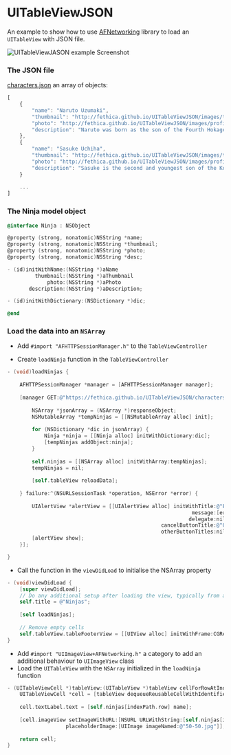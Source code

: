 UITableViewJSON
===============

An example to show how to use [AFNetworking](http://github.com/AFNetworking/AFNetworking) library to load an `UITableView` with JSON file.

<img src="http://fethica.github.io/UITableViewJSON/images/screenshot.png" alt="UITableViewJASON example Screenshot" />

### The JSON file

[characters.json](http://github.com/fethica/UITableViewJSON/blob/gh-pages/characters.json) an array of objects:

```javascript
[
    {
        "name": "Naruto Uzumaki",
        "thumbnail": "http://fethica.github.io/UITableViewJSON/images/thumbs/naruto.png",
        "photo": "http://fethica.github.io/UITableViewJSON/images/profile/naruto.png",
        "description": "Naruto was born as the son of the Fourth Hokage, Minato Namikaze..."
    },
    {
        "name": "Sasuke Uchiha",
        "thumbnail": "http://fethica.github.io/UITableViewJSON/images/thumbs/sasuke.png",
        "photo": "http://fethica.github.io/UITableViewJSON/images/profile/sasuke.jpg",
        "description": "Sasuke is the second and youngest son of the Konoha Military Police Force ..."
    }
    
    ...
]
```

### The Ninja model object

```objectivec
@interface Ninja : NSObject

@property (strong, nonatomic)NSString *name;
@property (strong, nonatomic)NSString *thumbnail;
@property (strong, nonatomic)NSString *photo;
@property (strong, nonatomic)NSString *desc;

- (id)initWithName:(NSString *)aName
         thumbnail:(NSString *)aThumbnail
             photo:(NSString *)aPhoto
       description:(NSString *)aDescription;

- (id)initWithDictionary:(NSDictionary *)dic;

@end
```

### Load the data into an `NSArray`
* Add `#import "AFHTTPSessionManager.h"` to the `TableViewController`

* Create `loadNinja` function in the `TableViewController`

```objectivec
- (void)loadNinjas {
    
    AFHTTPSessionManager *manager = [AFHTTPSessionManager manager];
    
    [manager GET:@"https://fethica.github.io/UITableViewJSON/characters.json" parameters:nil progress:nil success:^(NSURLSessionTask *task, id responseObject) {
        
        NSArray *jsonArray = (NSArray *)responseObject;
        NSMutableArray *tempNinjas = [[NSMutableArray alloc] init];
        
        for (NSDictionary *dic in jsonArray) {
            Ninja *ninja = [[Ninja alloc] initWithDictionary:dic];
            [tempNinjas addObject:ninja];
        }
        
        self.ninjas = [[NSArray alloc] initWithArray:tempNinjas];
        tempNinjas = nil;
        
        [self.tableView reloadData];
        
    } failure:^(NSURLSessionTask *operation, NSError *error) {
        
        UIAlertView *alertView = [[UIAlertView alloc] initWithTitle:@"Error Retrieving Ninjas"
                                                            message:[error localizedDescription]
                                                           delegate:nil
                                                  cancelButtonTitle:@"Ok"
                                                  otherButtonTitles:nil];
        [alertView show];
    }];

}
```

* Call the function in the `viewDidLoad` to initialise the NSArray property

```objectivec
- (void)viewDidLoad {
    [super viewDidLoad];
    // Do any additional setup after loading the view, typically from a nib.
    self.title = @"Ninjas";
    
    [self loadNinjas];
    
    // Remove empty cells
    self.tableView.tableFooterView = [[UIView alloc] initWithFrame:CGRectZero];
}
```

* Add `#import "UIImageView+AFNetworking.h"` a category to add an additional behaviour to `UIImageView` class
* Load the `UITableView` with the `NSArray` initialized in the `loadNinja` function

```objectivec
- (UITableViewCell *)tableView:(UITableView *)tableView cellForRowAtIndexPath:(NSIndexPath *)indexPath {
    UITableViewCell *cell = [tableView dequeueReusableCellWithIdentifier:@"cell" forIndexPath:indexPath];
    
    cell.textLabel.text = [self.ninjas[indexPath.row] name];
    
    [cell.imageView setImageWithURL:[NSURL URLWithString:[self.ninjas[indexPath.row] thumbnail]]
                   placeholderImage:[UIImage imageNamed:@"50-50.jpg"]];
    
    return cell;
}
```


